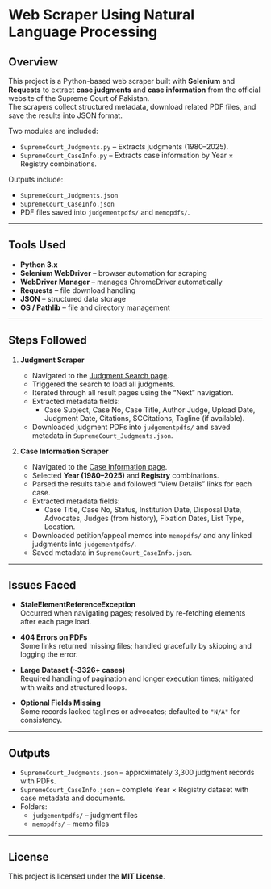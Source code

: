 # Web Scraper Using Natural Language Processing

## Overview
This project is a Python-based web scraper built with **Selenium** and **Requests** to extract **case judgments** and **case information** from the official website of the Supreme Court of Pakistan.  
The scrapers collect structured metadata, download related PDF files, and save the results into JSON format.  

Two modules are included:  
- `SupremeCourt_Judgments.py` – Extracts judgments (1980–2025).  
- `SupremeCourt_CaseInfo.py` – Extracts case information by Year × Registry combinations.  

Outputs include:  
- `SupremeCourt_Judgments.json`  
- `SupremeCourt_CaseInfo.json`  
- PDF files saved into `judgementpdfs/` and `memopdfs/`.

---

## Tools Used
- **Python 3.x**  
- **Selenium WebDriver** – browser automation for scraping  
- **WebDriver Manager** – manages ChromeDriver automatically  
- **Requests** – file download handling  
- **JSON** – structured data storage  
- **OS / Pathlib** – file and directory management  

---

## Steps Followed
1. **Judgment Scraper**
   - Navigated to the [Judgment Search page](https://www.supremecourt.gov.pk/judgement-search/).
   - Triggered the search to load all judgments.
   - Iterated through all result pages using the “Next” navigation.
   - Extracted metadata fields:
     - Case Subject, Case No, Case Title, Author Judge, Upload Date, Judgment Date, Citations, SCCitations, Tagline (if available).
   - Downloaded judgment PDFs into `judgementpdfs/` and saved metadata in `SupremeCourt_Judgments.json`.

2. **Case Information Scraper**
   - Navigated to the [Case Information page](https://scp.gov.pk/OnlineCaseInformation.aspx).
   - Selected **Year (1980–2025)** and **Registry** combinations.
   - Parsed the results table and followed “View Details” links for each case.
   - Extracted metadata fields:
     - Case Title, Case No, Status, Institution Date, Disposal Date, Advocates, Judges (from history), Fixation Dates, List Type, Location.
   - Downloaded petition/appeal memos into `memopdfs/` and any linked judgments into `judgementpdfs/`.
   - Saved metadata in `SupremeCourt_CaseInfo.json`.

---

## Issues Faced
- **StaleElementReferenceException**  
  Occurred when navigating pages; resolved by re-fetching elements after each page load.  

- **404 Errors on PDFs**  
  Some links returned missing files; handled gracefully by skipping and logging the error.  

- **Large Dataset (~3326+ cases)**  
  Required handling of pagination and longer execution times; mitigated with waits and structured loops.  

- **Optional Fields Missing**  
  Some records lacked taglines or advocates; defaulted to `"N/A"` for consistency.  

---

## Outputs
- `SupremeCourt_Judgments.json` – approximately 3,300 judgment records with PDFs.  
- `SupremeCourt_CaseInfo.json` – complete Year × Registry dataset with case metadata and documents.  
- Folders:
  - `judgementpdfs/` – judgment files  
  - `memopdfs/` – memo files  

---

## License
This project is licensed under the **MIT License**.  
